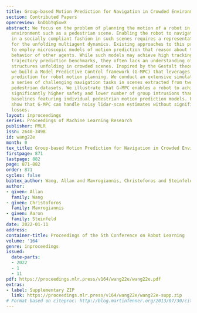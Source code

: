 ```yaml
---
title: Group-based Motion Prediction for Navigation in Crowded Environments
section: Contributed Papers
openreview: knObbYqSowX
abstract: We focus on the problem of planning the motion of a robot in a dynamic multiagent
  environment such as a pedestrian scene. Enabling the robot to navigate safely and
  in a socially compliant fashion in such scenes requires a representation that accounts
  for the unfolding multiagent dynamics. Existing approaches to this problem tend
  to employ microscopic models of motion prediction that reason about the individual
  behavior of other agents. While such models may achieve high tracking accuracy in
  trajectory prediction benchmarks, they often lack an understanding of the group
  structures unfolding in crowded scenes. Inspired by the Gestalt theory from psychology,
  we build a Model Predictive Control framework (G-MPC) that leverages group-based
  prediction for robot motion planning. We conduct an extensive simulation study involving
  a series of challenging navigation tasks in scenes extracted from two real-world
  pedestrian datasets. We illustrate that G-MPC enables a robot to achieve statistically
  significantly higher safety and lower number of group intrusions than a series of
  baselines featuring individual pedestrian motion prediction models. Finally, we
  show that G-MPC can handle noisy lidar-scan estimates without significant performance
  losses.
layout: inproceedings
series: Proceedings of Machine Learning Research
publisher: PMLR
issn: 2640-3498
id: wang22e
month: 0
tex_title: Group-based Motion Prediction for Navigation in Crowded Environments
firstpage: 871
lastpage: 882
page: 871-882
order: 871
cycles: false
bibtex_author: Wang, Allan and Mavrogiannis, Christoforos and Steinfeld, Aaron
author:
- given: Allan
  family: Wang
- given: Christoforos
  family: Mavrogiannis
- given: Aaron
  family: Steinfeld
date: 2022-01-11
address:
container-title: Proceedings of the 5th Conference on Robot Learning
volume: '164'
genre: inproceedings
issued:
  date-parts:
  - 2022
  - 1
  - 11
pdf: https://proceedings.mlr.press/v164/wang22e/wang22e.pdf
extras:
- label: Supplementary ZIP
  link: https://proceedings.mlr.press/v164/wang22e/wang22e-supp.zip
# Format based on citeproc: http://blog.martinfenner.org/2013/07/30/citeproc-yaml-for-bibliographies/
---
```

